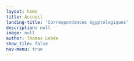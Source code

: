 ```yaml
---
layout: home
title: Accueil
landing-title: 'Correspondances égyptologiques'
description: null
image: null
author: Thomas Lebée
show_tile: false
nav-menu: true
---
```

